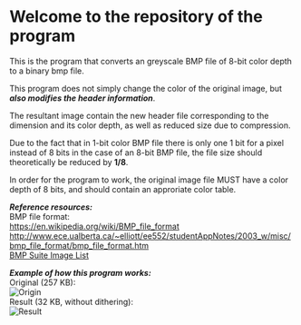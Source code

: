 # Welcome to the repository of the program

This is the program that converts an greyscale BMP file of 8-bit color depth to a binary bmp file.

This program does not simply change the color of the original image, but __*also modifies the header information*__.

The resultant image contain the new header file corresponding to the dimension and its color depth, as well as reduced size due to compression.

Due to the fact that in 1-bit color BMP file there is only one 1 bit for a pixel instead of 8 bits in the case of an 8-bit BMP file, the file size should theoretically be reduced by **1/8**.

In order for the program to work, the original image file MUST have a color depth of 8 bits, and should contain an approriate color table.

__*Reference resources:*__\
BMP file format:\
https://en.wikipedia.org/wiki/BMP_file_format
http://www.ece.ualberta.ca/~elliott/ee552/studentAppNotes/2003_w/misc/bmp_file_format/bmp_file_format.htm \
[BMP Suite Image List](http://entropymine.com/jason/bmpsuite/bmpsuite/html/bmpsuite.html)

__*Example of how this program works:*__\
Original (257 KB):\
![Origin](https://i.imgur.com/BQNXv8T.png)\
Result (32 KB, without dithering):\
![Result](https://i.imgur.com/CNEQaTm.png)
